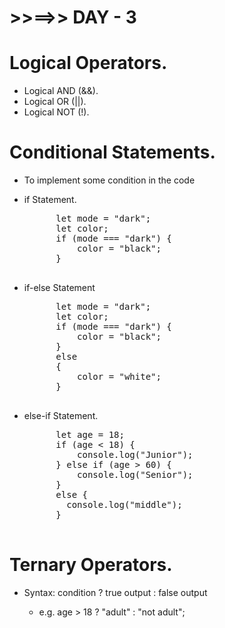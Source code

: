 # >>==>> DAY - 3

# Logical Operators.

- Logical AND (&&).
- Logical OR (||).
- Logical NOT (!).

# Conditional Statements.

- To implement some condition in the code

- if Statement.
    <pre>
        let mode = "dark";
        let color;
        if (mode === "dark") {
            color = "black";
        }
    </pre>

- if-else Statement
    <pre>
        let mode = "dark";
        let color;
        if (mode === "dark") {
            color = "black";
        }
        else
        {
            color = "white";
        }
    </pre>

- else-if Statement.
    <pre>
        let age = 18;
        if (age < 18) {
            console.log("Junior");
        } else if (age > 60) {
        	console.log("Senior");
        }
        else {
          console.log("middle");
        }
    </pre>

# Ternary Operators.

- Syntax: condition ? true output : false output

  - e.g. age > 18 ? "adult" : "not adult";
